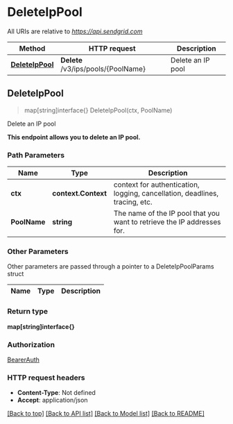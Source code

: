 # DeleteIpPool

All URIs are relative to *https://api.sendgrid.com*

Method | HTTP request | Description
------------- | ------------- | -------------
[**DeleteIpPool**](DeleteIpPool.md#DeleteIpPool) | **Delete** /v3/ips/pools/{PoolName} | Delete an IP pool



## DeleteIpPool

> map[string]interface{} DeleteIpPool(ctx, PoolName)

Delete an IP pool

**This endpoint allows you to delete an IP pool.**

### Path Parameters


Name | Type | Description
------------- | ------------- | -------------
**ctx** | **context.Context** | context for authentication, logging, cancellation, deadlines, tracing, etc.
**PoolName** | **string** | The name of the IP pool that you want to retrieve the IP addresses for.

### Other Parameters

Other parameters are passed through a pointer to a DeleteIpPoolParams struct


Name | Type | Description
------------- | ------------- | -------------

### Return type

**map[string]interface{}**

### Authorization

[BearerAuth](../README.md#BearerAuth)

### HTTP request headers

- **Content-Type**: Not defined
- **Accept**: application/json

[[Back to top]](#) [[Back to API list]](../README.md#documentation-for-api-endpoints)
[[Back to Model list]](../README.md#documentation-for-models)
[[Back to README]](../README.md)

